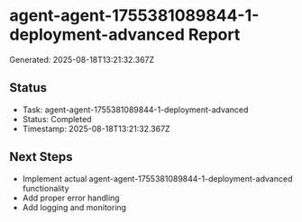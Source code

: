 # agent-agent-1755381089844-1-deployment-advanced Report

Generated: 2025-08-18T13:21:32.367Z

## Status
- Task: agent-agent-1755381089844-1-deployment-advanced
- Status: Completed
- Timestamp: 2025-08-18T13:21:32.367Z

## Next Steps
- Implement actual agent-agent-1755381089844-1-deployment-advanced functionality
- Add proper error handling
- Add logging and monitoring
